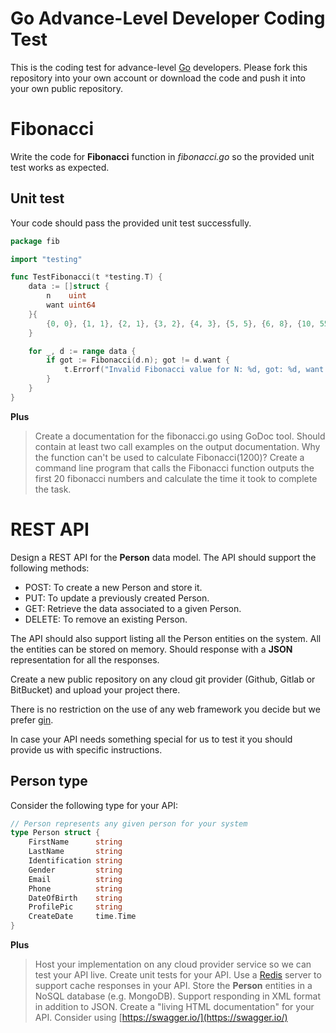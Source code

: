 ﻿# Go Advance-Level Developer Coding Test

This is the coding test for advance-level [Go](https://golang.org/) developers.  Please fork this repository into your own account or download the code and push it into your own public repository.


# Fibonacci

Write the code for **Fibonacci** function in *fibonacci.go* so the provided unit test works as expected.

## Unit test

Your code should pass the provided unit test successfully.

```go
package fib

import "testing"

func TestFibonacci(t *testing.T) {
	data := []struct {
		n    uint
		want uint64
	}{
		{0, 0}, {1, 1}, {2, 1}, {3, 2}, {4, 3}, {5, 5}, {6, 8}, {10, 55}, {42, 267914296}, {90, 2880067194370816120},
	}

	for _, d := range data {
		if got := Fibonacci(d.n); got != d.want {
			t.Errorf("Invalid Fibonacci value for N: %d, got: %d, want: %d", d.n, got, d.want)
		}
	}
}
```
**Plus**
> Create a documentation for the fibonacci.go using GoDoc tool.  Should contain at least two call examples on the output documentation.
> Why the function can't be used to calculate Fibonacci(1200)?
> Create a command line program that calls the Fibonacci function outputs the first 20 fibonacci numbers and calculate the time it took to complete the task.

# REST API 

Design a REST API for the **Person** data model.  The API should support the following methods:

 - POST:  To create a new Person and store it.
 - PUT: To update a previously created Person.
 - GET: Retrieve the data associated to a given Person.
 - DELETE: To remove an existing Person.

The API should also support listing all the Person entities on the system.  All the entities can be stored on memory.  Should response with a **JSON** representation for all the responses.

Create a new public repository on any cloud git provider (Github, Gitlab or BitBucket) and upload your project there.

There is no restriction on the use of any web framework you decide but we prefer [gin](https://github.com/gin-gonic/gin).

In case your API needs something special for us to test it you should provide us with specific instructions.

## Person type

Consider the following type for your API:

```go
// Person represents any given person for your system
type Person struct {
	FirstName      string
	LastName       string
	Identification string
	Gender         string
	Email          string
	Phone          string
	DateOfBirth    string
	ProfilePic     string
	CreateDate     time.Time
}
```

**Plus**
> Host your implementation on any cloud provider service so we can test your API live.
> Create unit tests for your API.
> Use a [Redis](https://redis.io/) server to support cache responses in your API.
> Store the **Person** entities in a NoSQL database (e.g. MongoDB).
> Support responding in XML format in addition to JSON.
> Create a "living HTML documentation" for your API. Consider using [https://swagger.io/](https://swagger.io/)

